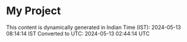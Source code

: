 # My Project

This content is dynamically generated in Indian Time (IST): 2024-05-13 08:14:14 IST
Converted to UTC: 2024-05-13 02:44:14 UTC
